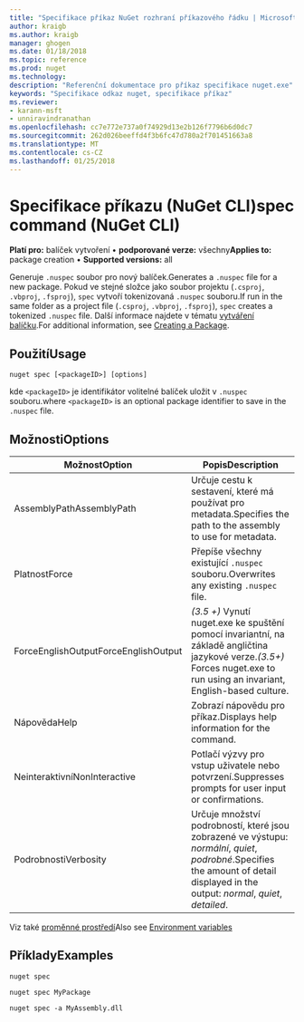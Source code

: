 ```yaml
---
title: "Specifikace příkaz NuGet rozhraní příkazového řádku | Microsoft Docs"
author: kraigb
ms.author: kraigb
manager: ghogen
ms.date: 01/18/2018
ms.topic: reference
ms.prod: nuget
ms.technology: 
description: "Referenční dokumentace pro příkaz specifikace nuget.exe"
keywords: "Specifikace odkaz nuget, specifikace příkaz"
ms.reviewer:
- karann-msft
- unniravindranathan
ms.openlocfilehash: cc7e772e737a0f74929d13e2b126f7796b6d0dc7
ms.sourcegitcommit: 262d026beeffd4f3b6fc47d780a2f701451663a8
ms.translationtype: MT
ms.contentlocale: cs-CZ
ms.lasthandoff: 01/25/2018
---
```

# <a name="spec-command-nuget-cli"></a><span data-ttu-id="51d1b-104">Specifikace příkazu (NuGet CLI)</span><span class="sxs-lookup"><span data-stu-id="51d1b-104">spec command (NuGet CLI)</span></span>

<span data-ttu-id="51d1b-105">**Platí pro:** balíček vytvoření &bullet; **podporované verze:** všechny</span><span class="sxs-lookup"><span data-stu-id="51d1b-105">**Applies to:** package creation &bullet; **Supported versions:** all</span></span>

<span data-ttu-id="51d1b-106">Generuje `.nuspec` soubor pro nový balíček.</span><span class="sxs-lookup"><span data-stu-id="51d1b-106">Generates a `.nuspec` file for a new package.</span></span> <span data-ttu-id="51d1b-107">Pokud ve stejné složce jako soubor projektu (`.csproj`, `.vbproj`, `.fsproj`), `spec` vytvoří tokenizovaná `.nuspec` souboru.</span><span class="sxs-lookup"><span data-stu-id="51d1b-107">If run in the same folder as a project file (`.csproj`, `.vbproj`, `.fsproj`), `spec` creates a tokenized `.nuspec` file.</span></span> <span data-ttu-id="51d1b-108">Další informace najdete v tématu [vytváření balíčku](../create-packages/creating-a-package.md).</span><span class="sxs-lookup"><span data-stu-id="51d1b-108">For additional information, see [Creating a Package](../create-packages/creating-a-package.md).</span></span>

## <a name="usage"></a><span data-ttu-id="51d1b-109">Použití</span><span class="sxs-lookup"><span data-stu-id="51d1b-109">Usage</span></span>

```cli
nuget spec [<packageID>] [options]
```

<span data-ttu-id="51d1b-110">kde `<packageID>` je identifikátor volitelné balíček uložit v `.nuspec` souboru.</span><span class="sxs-lookup"><span data-stu-id="51d1b-110">where `<packageID>` is an optional package identifier to save in the `.nuspec` file.</span></span>

## <a name="options"></a><span data-ttu-id="51d1b-111">Možnosti</span><span class="sxs-lookup"><span data-stu-id="51d1b-111">Options</span></span>

| <span data-ttu-id="51d1b-112">Možnost</span><span class="sxs-lookup"><span data-stu-id="51d1b-112">Option</span></span> | <span data-ttu-id="51d1b-113">Popis</span><span class="sxs-lookup"><span data-stu-id="51d1b-113">Description</span></span> |
| --- | --- |
| <span data-ttu-id="51d1b-114">AssemblyPath</span><span class="sxs-lookup"><span data-stu-id="51d1b-114">AssemblyPath</span></span> | <span data-ttu-id="51d1b-115">Určuje cestu k sestavení, které má používat pro metadata.</span><span class="sxs-lookup"><span data-stu-id="51d1b-115">Specifies the path to the assembly to use for metadata.</span></span> |
| <span data-ttu-id="51d1b-116">Platnost</span><span class="sxs-lookup"><span data-stu-id="51d1b-116">Force</span></span> | <span data-ttu-id="51d1b-117">Přepíše všechny existující `.nuspec` souboru.</span><span class="sxs-lookup"><span data-stu-id="51d1b-117">Overwrites any existing `.nuspec` file.</span></span> |
| <span data-ttu-id="51d1b-118">ForceEnglishOutput</span><span class="sxs-lookup"><span data-stu-id="51d1b-118">ForceEnglishOutput</span></span> | <span data-ttu-id="51d1b-119">*(3.5 +)*  Vynutí nuget.exe ke spuštění pomocí invariantní, na základě angličtina jazykové verze.</span><span class="sxs-lookup"><span data-stu-id="51d1b-119">*(3.5+)* Forces nuget.exe to run using an invariant, English-based culture.</span></span> |
| <span data-ttu-id="51d1b-120">Nápověda</span><span class="sxs-lookup"><span data-stu-id="51d1b-120">Help</span></span> | <span data-ttu-id="51d1b-121">Zobrazí nápovědu pro příkaz.</span><span class="sxs-lookup"><span data-stu-id="51d1b-121">Displays help information for the command.</span></span> |
| <span data-ttu-id="51d1b-122">Neinteraktivní</span><span class="sxs-lookup"><span data-stu-id="51d1b-122">NonInteractive</span></span> | <span data-ttu-id="51d1b-123">Potlačí výzvy pro vstup uživatele nebo potvrzení.</span><span class="sxs-lookup"><span data-stu-id="51d1b-123">Suppresses prompts for user input or confirmations.</span></span> |
| <span data-ttu-id="51d1b-124">Podrobnosti</span><span class="sxs-lookup"><span data-stu-id="51d1b-124">Verbosity</span></span> | <span data-ttu-id="51d1b-125">Určuje množství podrobností, které jsou zobrazené ve výstupu: *normální*, *quiet*, *podrobné*.</span><span class="sxs-lookup"><span data-stu-id="51d1b-125">Specifies the amount of detail displayed in the output: *normal*, *quiet*, *detailed*.</span></span> |

<span data-ttu-id="51d1b-126">Viz také [proměnné prostředí](cli-ref-environment-variables.md)</span><span class="sxs-lookup"><span data-stu-id="51d1b-126">Also see [Environment variables](cli-ref-environment-variables.md)</span></span>

## <a name="examples"></a><span data-ttu-id="51d1b-127">Příklady</span><span class="sxs-lookup"><span data-stu-id="51d1b-127">Examples</span></span>

```cli
nuget spec

nuget spec MyPackage

nuget spec -a MyAssembly.dll
```
